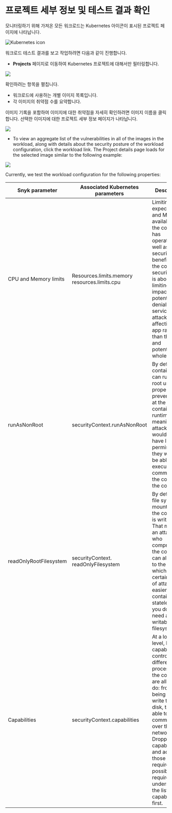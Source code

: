 # 프로젝트 세부 정보 및 테스트 결과 확인

모니터링하기 위해 가져온 모든 워크로드는 Kubernetes 아이콘이 표시된 프로젝트 페이지에 나타납니다.

![Kubernetes icon](../../../../.gitbook/assets/uuid-24e0b69a-01c3-9434-9dac-9b44864bd269-en.png)

워크로드 테스트 결과를 보고 작업하려면 다음과 같이 진행합니다.

* **Projects** 페이지로 이동하여 Kubernetes 프로젝트에 대해서만 필터링합니다.

![](../../../../.gitbook/assets/uuid-08d7978e-0c64-a8c2-c289-402534ebec42-en.png)

확인하려는 항목을 펼칩니다.

* 워크로드에 사용하는 개별 이미지 목록입니다.
* 각 이미지의 취약점 수를 요약합니다.

이미지 기록을 포함하여 이미지에 대한 취약점을 자세히 확인하려면 이미지 이름을 클릭합니다. 선택한 이미지에 대한 프로젝트 세부 정보 페이지가 나타납니다.

![](<../../../../.gitbook/assets/image (59) (2) (3) (3) (3) (3) (4) (5) (5) (5) (4) (7).png>)

* To view an aggregate list of the vulnerabilities in all of the images in the workload, along with details about the security posture of the workload configuration, click the workload link. The Project details page loads for the selected image similar to the following example:

![](../../../../.gitbook/assets/uuid-79e06589-b59c-4bad-30e4-56c0e15607e0-en.png)

Currently, we test the workload configuration for the following properties:

| **Snyk parameter**     | **Associated Kubernetes parameters**         | **Description**                                                                                                                                                                                                                                                                                                                     |
| ---------------------- | -------------------------------------------- | ----------------------------------------------------------------------------------------------------------------------------------------------------------------------------------------------------------------------------------------------------------------------------------------------------------------------------------- |
| CPU and Memory limits  | Resources.limits.memory resources.limits.cpu | Limiting the expected CPU and Memory available to the container has operational as well as security benefits. In the context of security, this is about limiting the impact of potential denial of service attacks to affecting the app rather than the node and potentially the whole cluster.                                     |
| runAsNonRoot           | securityContext.runAsNonRoot                 | By default, containers can run as the root user. This property prevents that at the container runtime, meaning an attacker would only have limited permissions if they were to be able to execute a command in the context of the container.                                                                                        |
| readOnlyRootFilesystem | securityContext. readOnlyFilesystem          | By default the file system mounted for the container is writable. That means an attacker who compromises the container can also write to the disk, which makes certain kinds of attacks easier. If your containers are stateless then you don’t need a writable filesystem.                                                         |
| Capabilities           | securityContext.capabilities                 | At a low-level, Linux capabilities control what different processes in the container are allowed to do: from being able to write to the disk, to being able to communicate over the network. Dropping all capabilities and adding in those that are required is possible but requires understanding the list of capabilities first. |
